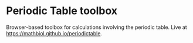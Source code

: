 # Periodic Table toolbox
Browser-based toolbox for calculations involving the periodic table. Live at https://mathbiol.github.io/periodictable.
